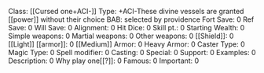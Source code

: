Class: [[Cursed one+ACI-]]
Type: +ACI-These divine vessels are granted [[power]] without their choice
BAB:  selected by providence 
Fort Save: 0
Ref Save: 0
Will Save: 0
Alignment: 0
Hit Dice: 0
Skill pt.: 0
Starting Wealth: 0
Simple weapons: 0
Martial weapons: 0
Other weapons: 0
[[Shield]]: 0
[[Light]] [[armor]]: 0
[[Medium]] Armor: 0
Heavy Armor: 0
Caster Type: 0
Magic Type: 0
Spell modifier: 0
Casting: 0
Special: 0
Support: 0
Examples: 0
Description: 0
Why play one[[?]]: 0
Famous: 0
Important: 0
